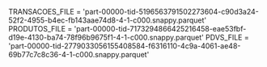 TRANSACOES_FILE = 'part-00000-tid-5196563791502273604-c90d3a24-52f2-4955-b4ec-fb143aae74d8-4-1-c000.snappy.parquet'
PRODUTOS_FILE = 'part-00000-tid-7173294866425216458-eae53fbf-d19e-4130-ba74-78f96b9675f1-4-1-c000.snappy.parquet'
PDVS_FILE = 'part-00000-tid-2779033056155408584-f6316110-4c9a-4061-ae48-69b77c7c8c36-4-1-c000.snappy.parquet'